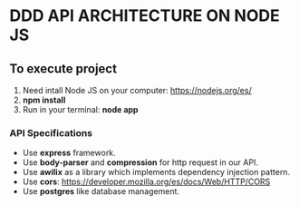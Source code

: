 # DDD API ARCHITECTURE ON NODE JS

## To execute project
1. Need intall Node JS on your computer: https://nodejs.org/es/
2. **npm install**
3. Run in your terminal: **node app**

### API Specifications
* Use **express** framework.
* Use **body-parser** and **compression** for http request in our API.
* Use **awilix** as a library which implements dependency injection pattern.
* Use **cors**: https://developer.mozilla.org/es/docs/Web/HTTP/CORS
* Use **postgres** like database management.
